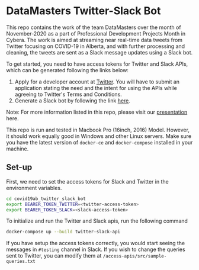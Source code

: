 # DataMasters Twitter-Slack Bot

This repo contains the work of the team DataMasters over the month of November-2020 as a part of Professional Development Projects Month in Cybera. The work is aimed at 
streaming near real-time data tweets from Twitter focusing on COVID-19 in Alberta, and with further processing and cleaning, the tweets are sent as a Slack message updates using a Slack bot. 

To get started, you need to have access tokens for Twitter and Slack APIs, which can be generated following the links below: 
1. Apply for a developer account at [Twitter](https://developer.twitter.com/en/apply-for-access). You will have to submit an application stating the need and the intent for using the APIs while agreeing to Twitter's Terms and Conditions. 
2. Generate a Slack bot by following the link [here](https://slack.com/intl/en-ca/help/articles/115005265703-Create-a-bot-for-your-workspace).

Note: For more information listed in this repo, please visit our [presentation](https://docs.google.com/presentation/d/1UWX6lC1-SJixgiS5348sQ-yUetwYOQH4-mHiBwJsc2I/edit#slide=id.p) here. 

This repo is run and tested in Macbook Pro (16inch, 2016) Model. However, it should work equally good in Windows and other Linux servers. Make sure you have the latest version of `docker-ce` and `docker-compose` installed in your machine.

## Set-up

First, we need to set the access tokens for Slack and Twitter in the environment variables.

```bash
cd covid19ab_twitter_slack_bot
export BEARER_TOKEN_TWITTER=<twitter-access-token>
export BEARER_TOKEN_SLACK=<slack-access-token>
```

To initialize and run the Twitter and Slack apis, run the following command

```bash
docker-compose up --build twitter-slack-api
```

If you have setup the access tokens correctly, you would start seeing the messages in `#testing` channel in Slack. If you wish to change the queries sent to Twitter, you can modify them at `/access-apis/src/sample-queries.txt`  

